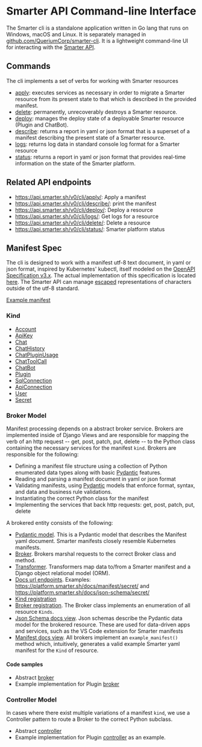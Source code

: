 # Smarter API Command-line Interface

The Smarter cli is a standalone application written in Go lang that runs on Windows, macOS and Linux. It is separately managed in [github.com/QueriumCorp/smarter-cli](https://github.com/QueriumCorp/smarter-cli). It is a lightweight command-line UI for interacting with the [Smarter API](../smarter/smarter/apps/api/v0/cli/).

## Commands

The cli implements a set of verbs for working with Smarter resources

- [apply](../smarter/smarter/apps/api/v0/cli/views/apply.py): executes services as necessary in order to migrate a Smarter resource from its present state to that which is described in the provided manifest.
- [delete](../smarter/smarter/apps/api/v0/cli/views/delete.py): permanently, unrecoverably destroys a Smarter resource.
- [deploy](../smarter/smarter/apps/api/v0/cli/views/delete.py): manages the deploy state of a deployable Smarter resource (Plugin and ChatBot).
- [describe](../smarter/smarter/apps/api/v0/cli/views/describe.py): returns a report in yaml or json format that is a superset of a manifest describing the present state of a Smarter resource.
- [logs](../smarter/smarter/apps/api/v0/cli/views/describe.py): returns log data in standard console log format for a Smarter resource
- [status](../smarter/smarter/apps/api/v0/cli/views/status.py): returns a report in yaml or json format that provides real-time information on the state of the Smarter platform.

<!-- markdownlint-disable MD034 -->

## Related API endpoints

- https://api.smarter.sh/v0/cli/apply/: Apply a manifest
- https://api.smarter.sh/v0/cli/describe/: print the manifest
- https://api.smarter.sh/v0/cli/deploy/: Deploy a resource
- https://api.smarter.sh/v0/cli/logs/: Get logs for a resource
- https://api.smarter.sh/v0/cli/delete/: Delete a resource
- https://api.smarter.sh/v0/cli/status/: Smarter platform status

## Manifest Spec

The cli is designed to work with a manifest utf-8 text document, in yaml or json format, inspired by Kubernetes' kubectl, itself modeled on the [OpenAPI Specification v3.x](https://spec.openapis.org/oas/latest.html). The actual implementation of this specification is located [here](../smarter/smarter/apps/api/v0/cli/). The Smarter API can manage [escaped](https://en.wikipedia.org/wiki/Escape_character) representations of characters outside of the utf-8 standard.

[Example manifest](../smarter/smarter/apps/plugin/data/sample-plugins/example-configuration.yaml)

### Kind

- [Account](../smarter/smarter/apps/account/api/v1/manifests/)
- [ApiKey](../smarter/smarter/apps/account/api/v1/manifests/)
- [Chat](../smarter/smarter/apps/chat/api/v1/manifests/)
- [ChatHistory](../smarter/smarter/apps/chat/api/v1/manifests/)
- [ChatPluginUsage](../smarter/smarter/apps/chat/api/v1/manifests/)
- [ChatToolCall](../smarter/smarter/apps/chat/api/v1/manifests/)
- [ChatBot](../smarter/smarter/apps/chatbot/api/v1/manifests/)
- [Plugin](../smarter/smarter/apps/plugin/api/v1/manifests/)
- [SqlConnection](../smarter/smarter/apps/plugin/api/v1/manifests/)
- [ApiConnection](../smarter/smarter/apps/plugin/api/v1/manifests/)
- [User](../smarter/smarter/apps/account/api/v1/manifests/)
- [Secret](../smarter/smarter/apps/account/api/v1/manifests/)

### Broker Model

Manifest processing depends on a abstract broker service. Brokers are implemented inside of Django Views and are responsible for mapping the verb of an http request -- get, post, patch, put, delete -- to the Python class containing the necessary services for the manifest `kind`. Brokers are responsible for the following:

- Defining a manifest file structure using a collection of Python enumerated data types along with basic [Pydantic](https://pydantic.dev/) features.
- Reading and parsing a manifest document in yaml or json format
- Validating manifests, using [Pydantic](https://pydantic.dev/) models that enforce format, syntax, and data and business rule validations.
- Instantiating the correct Python class for the manifest
- Implementing the services that back http requests: get, post, patch, put, delete

A brokered entity consists of the following:

- [Pydantic model](../smarter/smarter/apps/account/manifest/models/secret/). This is a Pydantic model that describes the Manifest yaml document. Smarter manifests closely resemble Kubernetes manifests.
- [Broker](../smarter/smarter/apps/account/manifest/brokers/secret.py). Brokers marshal requests to the correct Broker class and method.
- [Transformer](../smarter/smarter/apps/account/manifest/transformers/secret.py). Transformers map data to/from a Smarter manifest and a Django object relational model (ORM).
- [Docs url endpoints](../smarter/smarter/apps/docs/urls.py). Examples: https://platform.smarter.sh/docs/manifest/secret/ and https://platform.smarter.sh/docs/json-schema/secret/
- [Kind registration](../smarter/smarter/apps/api/v1/manifests/enum.py)
- [Broker registration](../smarter/smarter/apps/api/v1/cli/brokers.py). The Broker class implements an enumeration of all resource `Kinds`.
- [Json Schema docs view](../smarter/smarter/apps/docs/views/json_schema.py). Json schemas describe the Pydantic data model for the brokered resource. These are used for data-driven apps and services, such as the VS Code extension for Smarter manifests
- [Manifest docs view](../smarter/smarter/apps/docs/views/manifest.py). All brokers implement an `example_manifest()` method which, intuitively, generates a valid example Smarter yaml manifest for the `Kind` of resource.

#### Code samples

- Abstract [broker](../smarter/smarter/apps/api/v0/manifests/broker.py)
- Example implementation for Plugin [broker](../smarter/smarter/apps/plugin/api/v0/manifests/broker.py)

### Controller Model

In cases where there exist multiple variations of a manifest `kind`, we use a Controller pattern to route a Broker to the correct Python subclass.

- Abstract [controller](../smarter/smarter/apps/api/v0/cli/controller.py)
- Example implementation for Plugin [controller](../smarter/smarter/apps/plugin/controller.py) as an example.
